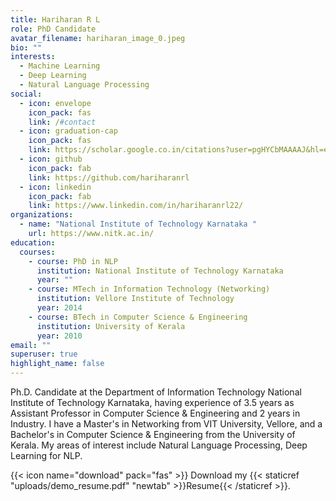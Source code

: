 ```yaml
---
title: Hariharan R L
role: PhD Candidate
avatar_filename: hariharan_image_0.jpeg
bio: ""
interests:
  - Machine Learning
  - Deep Learning
  - Natural Language Processing
social:
  - icon: envelope
    icon_pack: fas
    link: /#contact
  - icon: graduation-cap
    icon_pack: fas
    link: https://scholar.google.co.in/citations?user=pgHYCbMAAAAJ&hl=en
  - icon: github
    icon_pack: fab
    link: https://github.com/hariharanrl
  - icon: linkedin
    icon_pack: fab
    link: https://www.linkedin.com/in/hariharanrl22/
organizations:
  - name: "National Institute of Technology Karnataka "
    url: https://www.nitk.ac.in/
education:
  courses:
    - course: PhD in NLP
      institution: National Institute of Technology Karnataka
      year: ""
    - course: MTech in Information Technology (Networking)
      institution: Vellore Institute of Technology
      year: 2014
    - course: BTech in Computer Science & Engineering
      institution: University of Kerala
      year: 2010
email: ""
superuser: true
highlight_name: false
---
```

Ph.D. Candidate at the Department of Information Technology National Institute of Technology Karnataka, having experience of 3.5 years as Assistant Professor in Computer Science & Engineering and 2 years in Industry. I have a Master's in Networking from VIT University, Vellore, and a Bachelor's in Computer Science & Engineering from the University of Kerala. My areas of interest include Natural Language Processing, Deep Learning for NLP.

{{< icon name="download" pack="fas" >}} Download my {{< staticref "uploads/demo_resume.pdf" "newtab" >}}Resume{{< /staticref >}}.